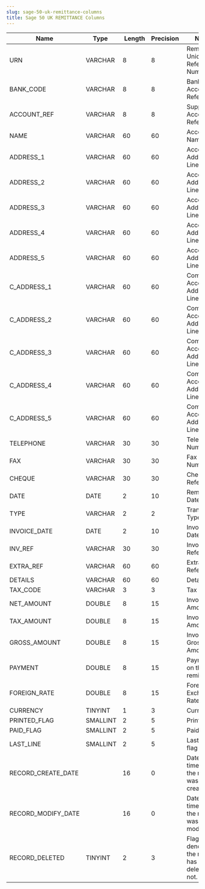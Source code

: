 ```yaml
---
slug: sage-50-uk-remittance-columns
title: Sage 50 UK REMITTANCE Columns
---
```

| Name | Type  |  Length | Precision  |  Notes  | Example |
| --- | --- | --- | --- | --- | --- |
| URN | VARCHAR | 8 | 8 | Remittance Unique Reference Number |  |
| BANK_CODE | VARCHAR | 8 | 8 | Bank Account Reference |  |
| ACCOUNT_REF | VARCHAR | 8 | 8 | Supplier Account Reference |  |
| NAME | VARCHAR | 60 | 60 | Account Name |  |
| ADDRESS_1 | VARCHAR | 60 | 60 | Account Address Line1 |  |
| ADDRESS_2 | VARCHAR | 60 | 60 | Account Address Line2 |  |
| ADDRESS_3 | VARCHAR | 60 | 60 | Account Address Line3 |  |
| ADDRESS_4 | VARCHAR | 60 | 60 | Account Address Line4 |  |
| ADDRESS_5 | VARCHAR | 60 | 60 | Account Address Line5 |  |
| C_ADDRESS_1 | VARCHAR | 60 | 60 | Compact Account Address Line1 |  |
| C_ADDRESS_2 | VARCHAR | 60 | 60 | Compact Account Address Line2 |  |
| C_ADDRESS_3 | VARCHAR | 60 | 60 | Compact Account Address Line3 |  |
| C_ADDRESS_4 | VARCHAR | 60 | 60 | Compact Account Address Line4 |  |
| C_ADDRESS_5 | VARCHAR | 60 | 60 | Compact Account Address Line5 |  |
| TELEPHONE | VARCHAR | 30 | 30 | Telephone Number |  |
| FAX | VARCHAR | 30 | 30 | Fax Number |  |
| CHEQUE | VARCHAR | 30 | 30 | Cheque Reference |  |
| DATE | DATE | 2 | 10 | Remittance Date |  |
| TYPE | VARCHAR | 2 | 2 | Transaction Type |  |
| INVOICE_DATE | DATE | 2 | 10 | Invoice Date |  |
| INV_REF | VARCHAR | 30 | 30 | Invoice Reference |  |
| EXTRA_REF | VARCHAR | 60 | 60 | Extra Reference |  |
| DETAILS | VARCHAR | 60 | 60 | Details |  |
| TAX_CODE | VARCHAR | 3 | 3 | Tax Code |  |
| NET_AMOUNT | DOUBLE | 8 | 15 | Invoice Net Amount |  |
| TAX_AMOUNT | DOUBLE | 8 | 15 | Invoice Tax Amount |  |
| GROSS_AMOUNT | DOUBLE | 8 | 15 | Invoice Gross Amount |  |
| PAYMENT | DOUBLE | 8 | 15 | Payment on this remittance |  |
| FOREIGN_RATE | DOUBLE | 8 | 15 | Foreign Exchange Rate |  |
| CURRENCY | TINYINT | 1 | 3 | Currency |  |
| PRINTED_FLAG | SMALLINT | 2 | 5 | Printed flag |  |
| PAID_FLAG | SMALLINT | 2 | 5 | Paid flag |  |
| LAST_LINE | SMALLINT | 2 | 5 | Last Line flag |  |
| RECORD_CREATE_DATE |  | 16 | 0 | Date and time when the record was created. |  |
| RECORD_MODIFY_DATE |  | 16 | 0 | Date and time when the record was modified. |  |
| RECORD_DELETED | TINYINT | 2 | 3 | Flag denoting if the record has been deleted or not. |  |
